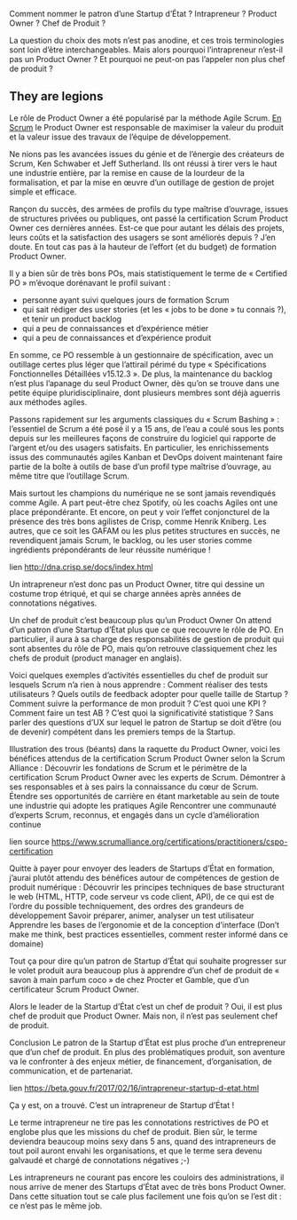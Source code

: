 
Comment nommer le patron d’une Startup d’État ? Intrapreneur ? Product Owner ? Chef de Produit ?

La question du choix des mots n’est pas anodine, et ces trois terminologies sont loin d’être interchangeables. Mais alors pourquoi l’intrapreneur n’est-il pas un Product Owner ? Et pourquoi ne peut-on pas l’appeler non plus chef de produit ?

<!-- more-->

## They are legions

Le rôle de Product Owner a été popularisé par la méthode Agile Scrum. [En Scrum](https://www.scrumguides.org/scrum-guide.html#team-po) le Product Owner est responsable de maximiser la valeur du produit et la valeur issue des travaux de l’équipe de développement.

Ne nions pas les avancées issues du génie et de l’énergie des créateurs de Scrum, Ken Schwaber et Jeff Sutherland. Ils ont réussi à tirer vers le haut une industrie entière, par la remise en cause de la lourdeur de la formalisation, et par la mise en œuvre d’un outillage de gestion de projet simple et efficace.

Rançon du succès, des armées de profils du type maîtrise d’ouvrage, issues de structures privées ou publiques, ont passé la certification Scrum Product Owner ces dernières années. Est-ce que pour autant les délais des projets, leurs coûts et la satisfaction des usagers se sont améliorés depuis ? J’en doute. En tout cas pas à la hauteur de l’effort (et du budget) de formation Product Owner.

Il y a bien sûr de très bons POs, mais statistiquement le terme de « Certified PO » m’évoque dorénavant le profil suivant :

* personne ayant suivi quelques jours de formation Scrum
* qui sait rédiger des user stories (et les « jobs to be done » tu connais ?), et tenir un product backlog
* qui a peu de connaissances et d’expérience métier
* qui a peu de connaissances et d’expérience produit

En somme, ce PO ressemble à un gestionnaire de spécification, avec un outillage certes plus léger que l’attirail périmé du type « Spécifications Fonctionnelles Détaillées v15.12.3 ». De plus, la maintenance du backlog n’est plus l’apanage du seul Product Owner, dès qu’on se trouve dans une petite équipe pluridisciplinaire, dont plusieurs membres sont déjà aguerris aux méthodes agiles.

Passons rapidement sur les arguments classiques du « Scrum Bashing » : l’essentiel de Scrum a été posé il y a 15 ans, de l’eau a coulé sous les ponts depuis sur les meilleures façons de construire du logiciel qui rapporte de l’argent et/ou des usagers satisfaits. En particulier, les enrichissements issus des communautés agiles Kanban et DevOps doivent maintenant faire partie de la boîte à outils de base d’un profil type maîtrise d’ouvrage, au même titre que l’outillage Scrum.

Mais surtout les champions du numérique ne se sont jamais revendiqués comme Agile. A part peut-être chez Spotify, où les coachs Agiles ont une place prépondérante. Et encore, on peut y voir l’effet conjoncturel de la présence des très bons agilistes de Crisp, comme Henrik Kniberg. Les autres, que ce soit les GAFAM ou les plus petites structures en succès, ne revendiquent jamais Scrum, le backlog, ou les user stories comme ingrédients prépondérants de leur réussite numérique !

lien http://dna.crisp.se/docs/index.html

Un intrapreneur n’est donc pas un Product Owner, titre qui dessine un costume trop étriqué, et qui se charge années après années de connotations négatives.

Un chef de produit c’est beaucoup plus qu’un Product Owner
On attend d’un patron d’une Startup d’État plus que ce que recouvre le rôle de PO. En particulier, il aura à sa charge des responsabilités de gestion de produit qui sont absentes du rôle de PO, mais qu’on retrouve classiquement chez les chefs de produit (product manager en anglais).

Voici quelques exemples d’activités essentielles du chef de produit sur lesquels Scrum n’a rien à nous apprendre :
Comment réaliser des tests utilisateurs ? Quels outils de feedback adopter pour quelle taille de Startup ?
Comment suivre la performance de mon produit ? C’est quoi une KPI ?
Comment faire un test AB ? C’est quoi la significativité statistique ? 
Sans parler des questions d’UX sur lequel le patron de Startup se doit d’être (ou de devenir) compétent dans les premiers temps de la Startup.

Illustration des trous (béants) dans la raquette du Product Owner, voici les bénéfices attendus de la certification Scrum Product Owner selon la Scrum Alliance :
Découvrir les fondations de Scrum et le périmètre de la certification Scrum Product Owner avec les experts de Scrum.
Démontrer à ses responsables et à ses pairs la connaissance du cœur de Scrum.
Étendre ses opportunités de carrière en étant marketable au sein de toute une industrie qui adopte les pratiques Agile
Rencontrer une communauté d’experts Scrum, reconnus, et engagés dans un cycle d’amélioration continue

lien source https://www.scrumalliance.org/certifications/practitioners/cspo-certification

Quitte à payer pour envoyer des leaders de Startups d’État en formation, j’aurai plutôt attendu des bénéfices autour de compétences de gestion de produit numérique :
Découvrir les principes techniques de base structurant le web (HTML, HTTP, code serveur vs code client, API), de ce qui est de l’ordre du possible techniquement, des ordres des grandeurs de développement
Savoir préparer, animer, analyser un test utilisateur
Apprendre les bases de l’ergonomie et de la conception d’interface (Don’t make me think, best practices essentielles, comment rester informé dans ce domaine)

Tout ça pour dire qu’un patron de Startup d’État qui souhaite progresser sur le volet produit aura beaucoup plus à apprendre d’un chef de produit de « savon à main parfum coco » de chez Procter et Gamble, que d’un certificateur Scrum Product Owner.

Alors le leader de la Startup d’État c’est un chef de produit ? Oui, il est plus chef de produit que Product Owner. Mais non, il n’est pas seulement chef de produit.

Conclusion
Le patron de la Startup d’État est plus proche d’un entrepreneur que d’un chef de produit. En plus des problématiques produit, son aventure va le confronter à des enjeux métier, de financement, d’organisation, de communication, et de partenariat.

lien https://beta.gouv.fr/2017/02/16/intrapreneur-startup-d-etat.html

Ça y est, on a trouvé. C’est un intrapreneur de Startup d’État !

Le terme intrapreneur ne tire pas les connotations restrictives de PO et englobe plus que les missions du chef de produit. Bien sûr, le terme deviendra beaucoup moins sexy dans 5 ans, quand des intrapreneurs de tout poil auront envahi les organisations, et que le terme sera devenu galvaudé et chargé de connotations négatives ;-)

Les intrapreneurs ne courant pas encore les couloirs des administrations, il nous arrive de mener des Startups d’État avec de très bons Product Owner. Dans cette situation tout se cale plus facilement une fois qu’on se l’est dit : ce n’est pas le même job.

